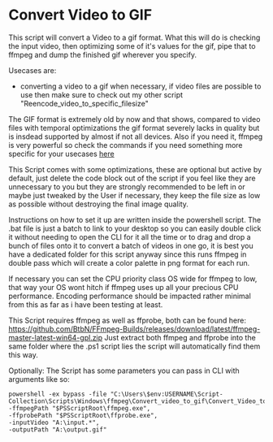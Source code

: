 # Convert Video to GIF
This script will convert a Video to a gif format.
What this will do is checking the input video, then optimizing some of it's values for the gif, pipe that to ffmpeg and dump the finished gif wherever you specify.

Usecases are:
- converting a video to a gif when necessary, if video files are possible to use then make sure to check out my other script "Reencode_video_to_specific_filesize"

The GIF format is extremely old by now and that shows, compared to video files with temporal optimizations the gif format severely lacks in quality but is insdead supported by almost if not all devices. Also if you need it, ffmpeg is very powerful so check the commands if you need something more specific for your usecases [here](https://ffmpeg.org/documentation.html)

This Script comes with some optimizations, these are optional but active by default, just delete the code block out of the script if you feel like they are unnecessary to you but they are strongly recommended to be left in or maybe just tweaked by the User if necessary, they keep the file size as low as possible without destroying the final image quality.

Instructions on how to set it up are written inside the powershell script.
The .bat file is just a batch to link to your desktop so you can easily double click it without needing to open the CLI for it all the time or to drag and drop a bunch of files onto it to convert a batch of videos in one go, it is best you have a dedicated folder for this script anyway since this runs ffmpeg in double pass which will create a color palette in png format for each run.

If necessary you can set the CPU priority class OS wide for ffmpeg to low, that way your OS wont hitch if ffmpeg uses up all your precious CPU performance. Encoding performance should be impacted rather minimal from this as far as i have been testing at least.

This Script requires ffmpeg as well as ffprobe, both can be found here: https://github.com/BtbN/FFmpeg-Builds/releases/download/latest/ffmpeg-master-latest-win64-gpl.zip
Just extract both ffmpeg and ffprobe into the same folder where the .ps1 script lies the script will automatically find them this way.

Optionally: The Script has some parameters you can pass in CLI with arguments like so:
```
powershell -ex bypass -file "C:\Users\$env:USERNAME\Script-Collection\Scripts\Windows\ffmpeg\Convert_video_to_gif\Convert_Video_to_gif.ps1",
-ffmpegPath "$PSScriptRoot\ffmpeg.exe",
-ffprobePath "$PSScriptRoot\ffprobe.exe",
-inputVideo "A:\input.*",
-outputPath "A:\output.gif"
```
